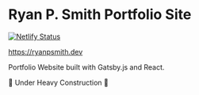 # Ryan P. Smith Portfolio Site

[![Netlify Status](https://api.netlify.com/api/v1/badges/029a396f-7a91-461b-9153-73fd02f045f6/deploy-status)](https://app.netlify.com/sites/ryan-peter-smith/deploys)

https://ryanpsmith.dev

Portfolio Website built with Gatsby.js and React.

🚧 Under Heavy Construction 🚧